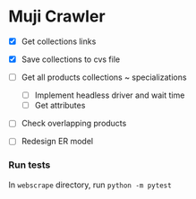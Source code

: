 # Muji Crawler

- [x] Get collections links
- [x] Save collections to cvs file
- [ ] Get all products
collections ~ specializations
    - [ ] Implement headless driver and wait time
    - [ ] Get attributes
- [ ] Check overlapping products
- [ ] Redesign ER model


### Run tests
In `webscrape` directory, run `python -m pytest`